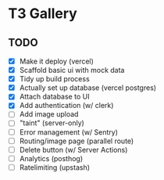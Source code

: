 # T3 Gallery

##  TODO

- [x] Make it deploy (vercel)
- [x] Scaffold basic ui with mock data
- [x] Tidy up build process
- [x] Actually set up database (vercel postgres)
- [x] Attach database to UI
- [x] Add authentication (w/ clerk)
- [ ] Add image upload
- [ ] "taint" (server-only)
- [ ] Error management (w/ Sentry)
- [ ] Routing/image page (parallel route)
- [ ] Delete button (w/ Server Actions)
- [ ] Analytics (posthog)
- [ ] Ratelimiting (upstash)